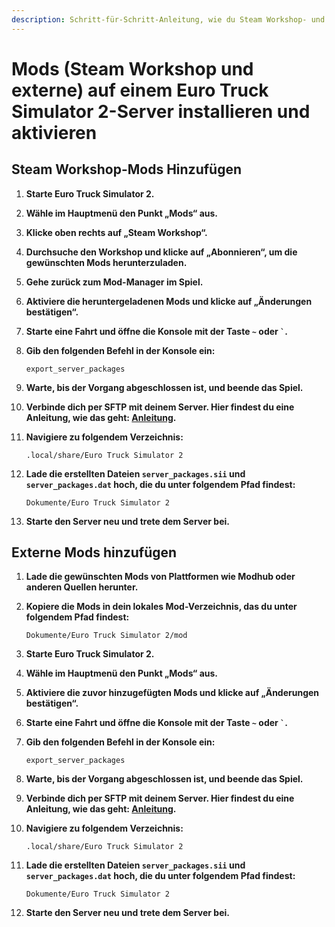 ```yaml
---
description: Schritt-für-Schritt-Anleitung, wie du Steam Workshop- und externe Mods auf einem Euro Truck Simulator 2-Server installierst und aktivierst.
---
```


# Mods (Steam Workshop und externe) auf einem Euro Truck Simulator 2-Server installieren und aktivieren

## Steam Workshop-Mods Hinzufügen

1. <strong>Starte Euro Truck Simulator 2.</strong>

2. <strong>Wähle im Hauptmenü den Punkt „Mods“ aus.</strong>

3. <strong>Klicke oben rechts auf „Steam Workshop“.</strong>

4. <strong>Durchsuche den Workshop und klicke auf „Abonnieren“, um die gewünschten Mods herunterzuladen.</strong>

5. <strong>Gehe zurück zum Mod-Manager im Spiel.</strong>

6. <strong>Aktiviere die heruntergeladenen Mods und klicke auf „Änderungen bestätigen“.</strong>

7. <strong>Starte eine Fahrt und öffne die Konsole mit der Taste `~` oder ``` ` ```.</strong>

8. <strong>Gib den folgenden Befehl in der Konsole ein:</strong>

    ```
    export_server_packages
    ```

9. <strong>Warte, bis der Vorgang abgeschlossen ist, und beende das Spiel.</strong>

10. <strong>Verbinde dich per SFTP mit deinem Server. Hier findest du eine Anleitung, wie das geht: [Anleitung](../sftp-verbindung-herstellen.md).</strong>

11. <strong>Navigiere zu folgendem Verzeichnis:</strong>

    ```
    .local/share/Euro Truck Simulator 2
    ```

12. <strong>Lade die erstellten Dateien ```server_packages.sii``` und ```server_packages.dat``` hoch, die du unter folgendem Pfad findest:</strong>
    
    ```
    Dokumente/Euro Truck Simulator 2
    ```

13. <strong>Starte den Server neu und trete dem Server bei.</strong>


## Externe Mods hinzufügen

1. <strong>Lade die gewünschten Mods von Plattformen wie Modhub oder anderen Quellen herunter.</strong>

2. <strong>Kopiere die Mods in dein lokales Mod-Verzeichnis, das du unter folgendem Pfad findest:</strong>
        
    ```
    Dokumente/Euro Truck Simulator 2/mod
    ```

3. <strong>Starte Euro Truck Simulator 2.</strong>

4. <strong>Wähle im Hauptmenü den Punkt „Mods“ aus.</strong>

5. <strong>Aktiviere die zuvor hinzugefügten Mods und klicke auf „Änderungen bestätigen“.</strong>

6. <strong>Starte eine Fahrt und öffne die Konsole mit der Taste `~` oder ``` ` ```.</strong>

7. <strong>Gib den folgenden Befehl in der Konsole ein:</strong>

    ```
    export_server_packages
    ```

8. <strong>Warte, bis der Vorgang abgeschlossen ist, und beende das Spiel.</strong>

9. <strong>Verbinde dich per SFTP mit deinem Server. Hier findest du eine Anleitung, wie das geht: [Anleitung](../sftp-verbindung-herstellen.md).</strong>

10. <strong>Navigiere zu folgendem Verzeichnis:</strong>

    ```
    .local/share/Euro Truck Simulator 2
    ```

11. <strong>Lade die erstellten Dateien ```server_packages.sii``` und ```server_packages.dat``` hoch, die du unter folgendem Pfad findest:</strong>
    
    ```
    Dokumente/Euro Truck Simulator 2
    ```

12. <strong>Starte den Server neu und trete dem Server bei.</strong>